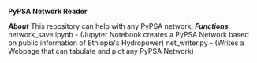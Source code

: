 ________PyPSA Network Reader________

_________About_________
This repository can help with any PyPSA network.
_______Functions_______
network_save.ipynb - (Jupyter Notebook creates a PyPSA Network based on public information of Ethiopia's Hydropower)
net_writer.py - (Writes a Webpage that can tabulate and plot any PyPSA Network)


